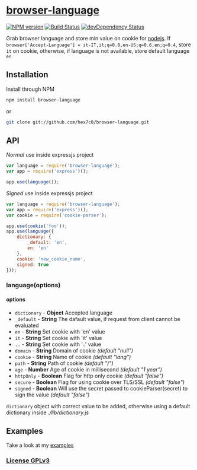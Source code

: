 # [browser-language](http://supergiovane.tk/#/browser-language)

[![NPM version](https://badge.fury.io/js/browser-language.svg)](http://badge.fury.io/js/browser-language)
[![Build Status](https://travis-ci.org/hex7c0/browser-language.svg?branch=master)](https://travis-ci.org/hex7c0/browser-language)
[![devDependency Status](https://david-dm.org/hex7c0/browser-language/dev-status.svg)](https://david-dm.org/hex7c0/browser-language#info=devDependencies)

Grab browser language and store min value on cookie for [nodejs](http://nodejs.org).
If `browser['Accept-Language'] = it-IT,it;q=0.8,en-US;q=0.6,en;q=0.4`, store `it` on cookie, otherwise, if language is not available, store default language `en`

## Installation

Install through NPM

```bash
npm install browser-language
```
or
```bash
git clone git://github.com/hex7c0/browser-language.git
```

## API

_Normal_ use inside expressjs project
```js
var language = require('browser-language');
var app = require('express')();

app.use(language());
```

_Signed_ use inside expressjs project
```js
var language = require('browser-language');
var app = require('express')();
var cookie = require('cookie-parser');

app.use(cookie('foo'));
app.use(language({
    dictionary: {
        _default: 'en',
        en: 'en'
    },
    cookie: 'new_cookie_name',
    signed: true
}));
```

### language(options)

#### options

 - `dictionary` - **Object** Accepted language
  - `_default` - **String** The dafault value, if request from client cannot be evaluated
  - `en` - **String** Set cookie with 'en' value
  - `it` - **String** Set cookie with 'it' value
  - `..` - **String** Set cookie with '..' value
 - `domain` - **String** Domain of cookie *(default "null")*
 - `cookie` - **String** Name of cookie *(default "lang")*
 - `path` - **String** Path of cookie *(default "/")*
 - `age` - **Number** Age of cookie in millisecond *(default "1 year")*
 - `httpOnly` - **Boolean** Flag for http only cookie *(default "false")*
 - `secure` - **Boolean** Flag for using cookie over TLS/SSL *(default "false")*
 - `signed` - **Boolean** Will use the secret passed to cookieParser(secret) to sign the value *(default "false")*

`dictionary` object with correct value to be added, otherwise using a default dictionary inside *./lib/dictionary.js*

## Examples

Take a look at my [examples](https://github.com/hex7c0/browser-language/tree/master/examples)

### [License GPLv3](http://opensource.org/licenses/GPL-3.0)

